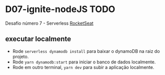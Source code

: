# D07-ignite-nodeJS TODO
Desafio número 7 - Serverless [RocketSeat](https://www.rocketseat.com.br/)

## executar localmente

- Rode `serverless dynamodb install` para baixar o dynamoDB na raiz do projeto.
- Rode `yarn dynamodb:start` para iniciar o banco de dados localmente.
- Rode em outro terminal, `yarn dev` para subir a aplicação localmente.